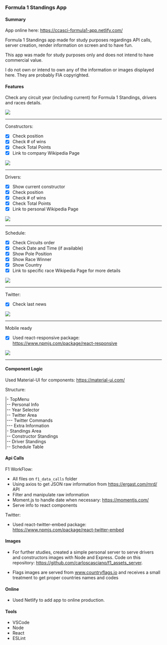 ### Formula 1 Standings App

#### Summary

App online here: https://ccasci-formula1-app.netlify.com/

Formula 1 Standings app made for study purposes regardings API calls, server creation, render information on screen and to have fun.

This app was made for study purposes only and does not intend to have commercial value.

I do not own or intend to own any of the information or images displayed here. They are probably FIA copyrighted.


#### Features

Check any circuit year (including current) for Formula 1 Standings, drivers and races details.  
  
<img src="https://media.giphy.com/media/MCio2anvEVpwfuI1Gg/giphy.gif"/>
  
----
  
Constructors:  
- [X] Check position
- [X] Check # of wins
- [X] Check Total Points
- [X] Link to company Wikipedia Page 
  
<img src="https://media.giphy.com/media/hoyAKEFiNvD7LS0tva/giphy.gif" />
  
----
  
Drivers:  
- [X] Show current constructor
- [X] Check position
- [X] Check # of wins
- [X] Check Total Points
- [X] Link to personal Wikipedia Page 
  
<img src="https://media.giphy.com/media/Veqmeii5wnKQf668ai/giphy.gif"/>
  
----
  
Schedule:  
- [X] Check Circuits order
- [X] Check Date and Time (if available)
- [X] Show Pole Position
- [X] Show Race Winner
- [X] Show Country
- [X] Link to specific race Wikipedia Page for more details
  
<img src="https://media.giphy.com/media/ZaFXBFU6WMdZQ8v2hd/giphy.gif"/>
  
----
  
Twitter:
- [X] Check last news
  
<img src="https://media.giphy.com/media/YSHbDHYSaetEDkodRM/giphy.gif"/>
  
----
  
Mobile ready
- [X] Used react-responsive package: https://www.npmjs.com/package/react-responsive
  
<img src="https://media.giphy.com/media/JUYp2SOsKey1fUFJdz/giphy.gif"/>
  
----
  
#### Component Logic

Used Material-UI for components: https://material-ui.com/

Structure:  

|- TopMenu  
|-- Personal Info  
|-- Year Selector  
|-- Twitter Area  
|--- Twitter Commands  
|--- Extra Information  
|- Standings Area  
|-- Constructor Standings  
|-- Driver Standings  
|-- Schedule Table  

#### Api Calls

F1 WorkFlow:  

- All files on ```f1_data_calls``` folder  
- Using axios to get JSON raw information from https://ergast.com/mrd/ API  
- Filter and manipulate raw information  
- Moment.js to handle date when necessary: https://momentjs.com/  
- Serve info to react components  

Twitter:  

- Used react-twitter-embed package: https://www.npmjs.com/package/react-twitter-embed  

#### Images

- For further studies, created a simple personal server to serve drivers and constructors images with Node and Express. Code on this repository: https://github.com/carloscasciano/f1_assets_server.

- Flags images are served from www.countryflags.io and receives a small treatment to get proper countries names and codes

#### Online

- Used Netlify to add app to online production.

#### Tools

- VSCode
- Node
- React
- ESLint




